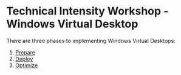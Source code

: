 # Technical Intensity Workshop - Windows Virtual Desktop

There are three phases to implementing Windows Virtual Desktops:

1. [Prepare](prepare.md)
2. [Deploy](deploy.md)
3. [Optimize](optimize.md)
